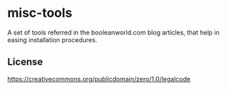 # misc-tools

A set of tools referred in the booleanworld.com blog articles, that help in easing installation procedures.

## License

https://creativecommons.org/publicdomain/zero/1.0/legalcode
